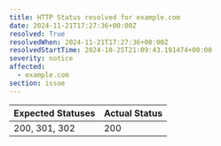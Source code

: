 ```yaml
---
title: HTTP Status resolved for example.com
date: 2024-11-21T17:27:36+00:00Z
resolved: True
resolvedWhen: 2024-11-21T17:27:36+00:00Z
resolvedStartTime: 2024-10-25T21:09:43.191474+00:00
severity: notice
affected:
  - example.com
section: issue
---
```


| Expected Statuses | Actual Status  |
|-------------------|----------------|
| 200, 301, 302 | 200 |
